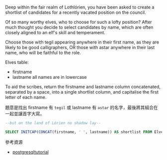 Deep within the fair realm of Lothlórien, you have been asked to create a shortlist of candidates for a recently vacated position on the council.

Of so many worthy elves, who to choose for such a lofty position? After much thought you decide to select candidates by name, which are often closely aligned to an elf's skill and temperament.

Choose those with tegil appearing anywhere in their first name, as they are likely to be good calligraphers, OR those with astar anywhere in their last name, who will be faithful to the role.

Elves table:

- firstname
- lastname
all names are in lowercase

To aid the scribes, return the firstname and lastname column concatenated, separated by a space, into a single shortlist column, and capitalise the first letter of each name.


題意是找出 firstname 有 `tegil` 或 lastname 有 `astar` 的名字，最後將其組合在一起並讓首字大寫。

```sql
--but on the land of Lórien no shadow lay--

SELECT INITCAP(CONCAT(firstname, ' ', lastname)) AS shortlist FROM Elves WHERE  firstname LIKE '%tegil%' OR lastname LIKE '%astar%';
```

參考資源

- [postgresqltutorial](https://www.postgresqltutorial.com/postgresql-letter-case-functions/)